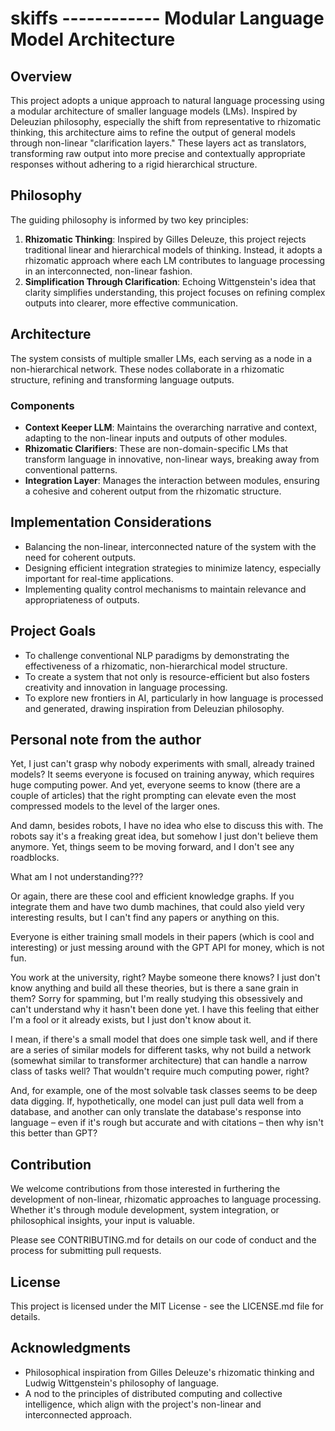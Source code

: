 # skiffs ------------ Modular Language Model Architecture

## Overview
This project adopts a unique approach to natural language processing using a modular architecture of smaller language models (LMs). Inspired by Deleuzian philosophy, especially the shift from representative to rhizomatic thinking, this architecture aims to refine the output of general models through non-linear "clarification layers." These layers act as translators, transforming raw output into more precise and contextually appropriate responses without adhering to a rigid hierarchical structure.

## Philosophy
The guiding philosophy is informed by two key principles:
1. **Rhizomatic Thinking**: Inspired by Gilles Deleuze, this project rejects traditional linear and hierarchical models of thinking. Instead, it adopts a rhizomatic approach where each LM contributes to language processing in an interconnected, non-linear fashion.
2. **Simplification Through Clarification**: Echoing Wittgenstein's idea that clarity simplifies understanding, this project focuses on refining complex outputs into clearer, more effective communication.

## Architecture
The system consists of multiple smaller LMs, each serving as a node in a non-hierarchical network. These nodes collaborate in a rhizomatic structure, refining and transforming language outputs.
### Components
- **Context Keeper LLM**: Maintains the overarching narrative and context, adapting to the non-linear inputs and outputs of other modules.
- **Rhizomatic Clarifiers**: These are non-domain-specific LMs that transform language in innovative, non-linear ways, breaking away from conventional patterns.
- **Integration Layer**: Manages the interaction between modules, ensuring a cohesive and coherent output from the rhizomatic structure.

## Implementation Considerations
- Balancing the non-linear, interconnected nature of the system with the need for coherent outputs.
- Designing efficient integration strategies to minimize latency, especially important for real-time applications.
- Implementing quality control mechanisms to maintain relevance and appropriateness of outputs.

## Project Goals
- To challenge conventional NLP paradigms by demonstrating the effectiveness of a rhizomatic, non-hierarchical model structure.
- To create a system that not only is resource-efficient but also fosters creativity and innovation in language processing.
- To explore new frontiers in AI, particularly in how language is processed and generated, drawing inspiration from Deleuzian philosophy.

## Personal note from the author

Yet, I just can't grasp why nobody experiments with small, already trained models? It seems everyone is focused on training anyway, which requires huge computing power. And yet, everyone seems to know (there are a couple of articles) that the right prompting can elevate even the most compressed models to the level of the larger ones.

And damn, besides robots, I have no idea who else to discuss this with. The robots say it's a freaking great idea, but somehow I just don't believe them anymore. Yet, things seem to be moving forward, and I don't see any roadblocks.

What am I not understanding???

Or again, there are these cool and efficient knowledge graphs. If you integrate them and have two dumb machines, that could also yield very interesting results, but I can't find any papers or anything on this.

Everyone is either training small models in their papers (which is cool and interesting) or just messing around with the GPT API for money, which is not fun.

You work at the university, right? Maybe someone there knows? I just don't know anything and build all these theories, but is there a sane grain in them? Sorry for spamming, but I'm really studying this obsessively and can't understand why it hasn't been done yet. I have this feeling that either I'm a fool or it already exists, but I just don't know about it.

I mean, if there's a small model that does one simple task well, and if there are a series of similar models for different tasks, why not build a network (somewhat similar to transformer architecture) that can handle a narrow class of tasks well? That wouldn't require much computing power, right?

And, for example, one of the most solvable task classes seems to be deep data digging. If, hypothetically, one model can just pull data well from a database, and another can only translate the database's response into language – even if it's rough but accurate and with citations – then why isn't this better than GPT?

## Contribution
We welcome contributions from those interested in furthering the development of non-linear, rhizomatic approaches to language processing. Whether it's through module development, system integration, or philosophical insights, your input is valuable.

Please see CONTRIBUTING.md for details on our code of conduct and the process for submitting pull requests.

## License
This project is licensed under the MIT License - see the LICENSE.md file for details.

## Acknowledgments
- Philosophical inspiration from Gilles Deleuze's rhizomatic thinking and Ludwig Wittgenstein's philosophy of language.
- A nod to the principles of distributed computing and collective intelligence, which align with the project's non-linear and interconnected approach.
